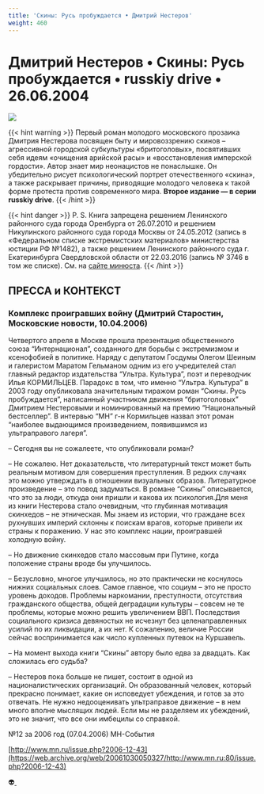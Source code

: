 ```yaml
---
title: 'Скины: Русь пробуждается • Дмитрий Нестеров'
weight: 460
---
```


# Дмитрий Нестеров • **Скины: Русь пробуждается** • russkiy drive • 26.06.2004

![](/img/scin.jpg)

{{< hint warning >}}
Первый роман молодого московского прозаика Дмитрия Нестерова посвящен быту и мировоззрению скинов – агрессивной городской субкультуры «бритоголовых», посвятивших себя идеям «очищения арийской расы» и «восстановления имперской гордости». Автор знает мир неонацистов не понаслышке. Он убедительно рисует психологический портрет отечественного «скина», а также раскрывает причины, приводящие молодого человека к такой форме протеста против современного мира. **Второе издание — в серии russkiy drive**.
{{< /hint >}}

{{< hint danger >}}
P. S. Книга запрещена решением Ленинского районного суда города Оренбурга от 26.07.2010 и решением Никулинского районного суда города Москвы от 24.05.2012 (запись в «Федеральном списке экстремистских материалов» министерства юстиции РФ №1482), а также решением Ленинского районного суда г. Екатеринбурга Свердловской области от 22.03.2016 (запись № 3746 в том же списке). См. на [сайте минюста](http://bit.ly/379rwlZ).
{{< /hint >}}

## ПРЕССА и КОНТЕКСТ

### Комплекс проигравших войну (Дмитрий Старостин, Московские новости, 10.04.2006)

Четвертого апреля в Москве прошла презентация общественного союза “Интернационал”, созданного для борьбы с экстремизмом и ксенофобией в политике. Наряду с депутатом Госдумы Олегом Шеиным и галеристом Маратом Гельманом одним из его учредителей стал главный редактор издательства “Ультра. Культура”, поэт и переводчик Илья КОРМИЛЬЦЕВ. Парадокс в том, что именно “Ультра. Культура” в 2003 году опубликовала значительным тиражом роман “Скины. Русь пробуждается”, написанный участником движения “бритоголовых” Дмитрием Нестеровыми и номинированный на премию “Национальный бестселлер”. В интервью “МН” г-н Кормильцев назвал этот роман “наиболее выдающимся произведением, появившимся из ультраправого лагеря”.

– Сегодня вы не сожалеете, что опубликовали роман?

– Не сожалею. Нет доказательств, что литературный текст может быть реальным мотивом для совершения преступления. В редких случаях это можно утверждать в отношении визуальных образов. Литературное произведение – это повод задуматься. В романе “Скины” описывается, что это за люди, откуда они пришли и какова их психология.Для меня из книги Нестерова стало очевидным, что глубинная мотивация скинхедов – не этническая. Мы знаем из истории, что граждане всех рухнувших империй склонны к поискам врагов, которые привели их страны к поражению. У нас это комплекс нации, проигравшей холодную войну.

– Но движение скинхедов стало массовым при Путине, когда положение страны вроде бы улучшилось.

– Безусловно, многое улучшилось, но это практически не коснулось нижних социальных слоев. Самое главное, что социум – это не просто уровень доходов. Проблемы наркомании, преступности, отсутствия гражданского общества, общей деградации культуры – совсем не те проблемы, которые можно решить увеличением ВВП. Последствия социального кризиса девяностых не исчезнут без целенаправленных усилий по их ликвидации, а их нет. К сожалению, величие России сейчас воспринимается как число купленных путевок на Куршавель.

– На момент выхода книги “Скины” автору было едва за двадцать. Как сложилась его судьба?

– Нестеров пока больше не пишет, состоит в одной из националистических организаций. Он образованный человек, который прекрасно понимает, какие он исповедует убеждения, и готов за это отвечать. Не нужно недооценивать ультраправое движение – в нем много вполне мыслящих людей. Если мы не разделяем их убеждений, это не значит, что все они имбецилы со справкой.

№12 за 2006 год (07.04.2006) МН-События

[http://www.mn.ru/issue.php?2006-12-43](https://web.archive.org/web/20061030050327/http://www.mn.ru:80/issue.php?2006-12-43)

👽[ ](http://flibusta.is/b/495843)
